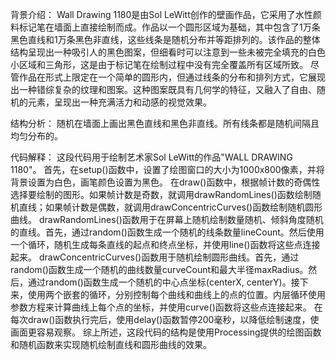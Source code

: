 背景介绍：
Wall Drawing 1180是由Sol LeWitt创作的壁画作品，它采用了水性颜料标记笔在墙面上直接绘制而成。作品以一个圆形区域为基础，其中包含了1万条黑色直线和1万条黑色非直线，这些线条是随机分布并等距排列的。该作品的整体结构呈现出一种吸引人的黑色图案，但细看时可以注意到一些未被完全填充的白色小区域和三角形，这是由于标记笔在绘制过程中没有完全覆盖所有区域所致。
尽管作品在形式上限定在一个简单的圆形内，但通过线条的分布和排列方式，它展现出一种错综复杂的纹理和图案。这种图案既具有几何学的特征，又融入了自由、随机的元素，呈现出一种充满活力和动感的视觉效果。


结构分析：
随机在墙面上画出黑色直线和黑色非直线。所有线条都是随机间隔且均匀分布的。


代码解释：
这段代码用于绘制艺术家Sol LeWitt的作品"WALL DRAWING 1180"。
首先，在setup()函数中，设置了绘图窗口的大小为1000x800像素，并将背景设置为白色，画笔颜色设置为黑色。
在draw()函数中，根据帧计数的奇偶性选择要绘制的图形。如果帧计数是奇数，就调用drawRandomLines()函数绘制随机直线；如果帧计数是偶数，就调用drawConcentricCurves()函数绘制随机圆形曲线。
drawRandomLines()函数用于在屏幕上随机绘制数量随机、倾斜角度随机的直线。首先，通过random()函数生成一个随机的线条数量lineCount。然后使用一个循环，随机生成每条直线的起点和终点坐标，并使用line()函数将这些点连接起来。
drawConcentricCurves()函数用于随机绘制圆形曲线。首先，通过random()函数生成一个随机的曲线数量curveCount和最大半径maxRadius。然后，通过random()函数生成一个随机的中心点坐标(centerX, centerY)。接下来，使用两个嵌套的循环，分别控制每个曲线和曲线上的点的位置。内层循环使用参数方程来计算曲线上每个点的坐标，并使用curve()函数将这些点连接起来。
在每次draw()函数执行完后，使用delay()函数暂停200毫秒，以降低绘制速度，使画面更容易观察。
综上所述，这段代码的结构是使用Processing提供的绘图函数和随机函数来实现随机绘制直线和圆形曲线的效果。
